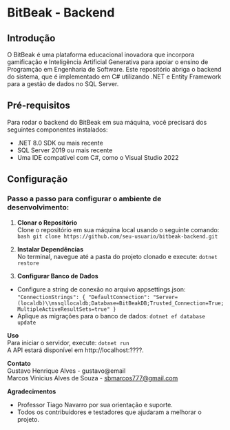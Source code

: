 # BitBeak - Backend

## Introdução
O BitBeak é uma plataforma educacional inovadora que incorpora gamificação e Inteligência Artificial Generativa para apoiar o ensino de Programção em Engenharia de Software. Este repositório abriga o backend do sistema, que é implementado em C# utilizando .NET e Entity Framework para a gestão de dados no SQL Server.

## Pré-requisitos
Para rodar o backend do BitBeak em sua máquina, você precisará dos seguintes componentes instalados:
- .NET 8.0 SDK ou mais recente
- SQL Server 2019 ou mais recente
- Uma IDE compatível com C#, como o Visual Studio 2022

## Configuração  

### Passo a passo para configurar o ambiente de desenvolvimento:  

1. **Clonar o Repositório**  
  Clone o repositório em sua máquina local usando o seguinte comando:  
  ```bash git clone https://github.com/seu-usuario/bitbeak-backend.git```

2. **Instalar Dependências**  
  No terminal, navegue até a pasta do projeto clonado e execute:
  ```dotnet restore ```  
 
3. **Configurar Banco de Dados**  
  - Configure a string de conexão no arquivo appsettings.json:  
  ``` "ConnectionStrings": { "DefaultConnection": "Server=(localdb)\\mssqllocaldb;Database=BitBeakDB;Trusted_Connection=True;MultipleActiveResultSets=true" } ```  
  - Aplique as migrações para o banco de dados:
  ```dotnet ef database update```  

**Uso**  
  Para iniciar o servidor, execute:
  ```dotnet run```  
  A API estará disponível em http://localhost:????.  

**Contato**  
  Gustavo Henrique Alves - gustavo@email  
  Marcos Vinicius Alves de Souza - sbmarcos777@gmail.com  

**Agradecimentos**  
  - Professor Tiago Navarro por sua orientação e suporte.  
  - Todos os contribuidores e testadores que ajudaram a melhorar o projeto.  
